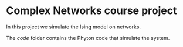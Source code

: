 # Complex Networks course project
In this project we simulate the Ising model on networks.

The *code* folder contains the Phyton code that simulate the system.

